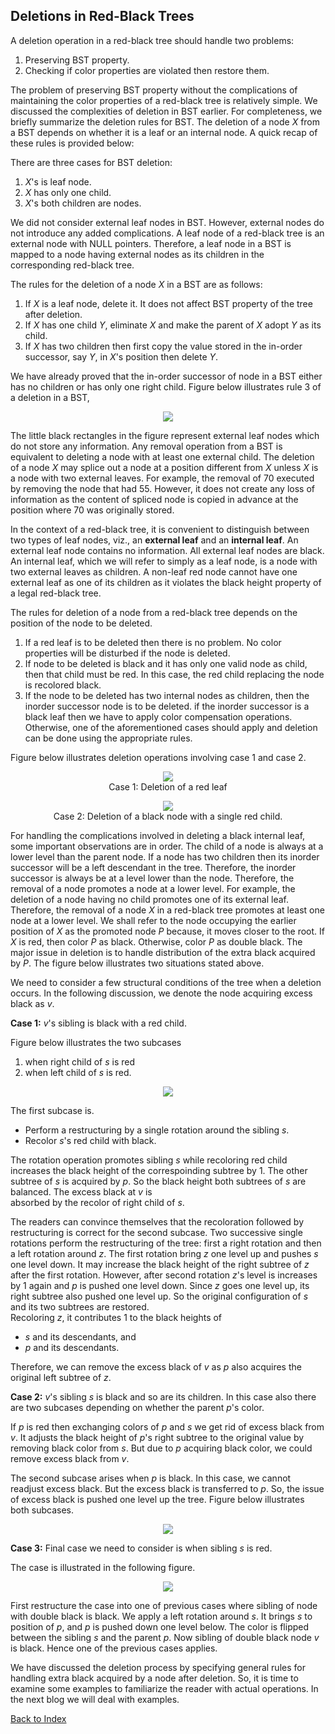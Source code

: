 ## Deletions in Red-Black Trees

A deletion operation in a red-black tree should handle two problems: 

1. Preserving BST property.
2. Checking if color properties are violated then restore them.

The problem of preserving BST property without the complications of maintaining the color properties of a red-black tree is relatively simple. We 
discussed the complexities of deletion in BST earlier. For completeness, we briefly summarize the deletion rules for BST.  The deletion of a node 
<i>X</i> from a BST depends on whether it is a leaf or an internal node. A quick recap of these rules  is provided below: 

There are three cases for BST deletion:

1. <i>X</i>'s is leaf node. 
2. <i>X</i> has only one child.
3. <i>X</i>'s both children are nodes. 

We did not consider external leaf nodes in BST. However, external nodes do not introduce any added complications. A leaf node of a red-black tree is an 
external node with NULL pointers. Therefore, a leaf node in a BST is mapped to a node having external nodes as its children in the corresponding 
red-black tree. 

The rules for the deletion of a node <i>X</i> in a BST are as follows:

1. If <i>X</i> is a leaf node, delete it. It does not affect BST property of the tree after deletion. 
2. If <i>X</i> has one child <i>Y</i>, eliminate <i>X</i> and make the parent of <i>X</i> adopt <i>Y</i> as its child. 
3. If <i>X</i> has two children then first copy the value stored in the in-order successor, say <i>Y</i>, in <i>X</i>'s position then delete <i>Y</i>.

We have already proved that the in-order successor of node in a BST either has  no children or has only one right child. Figure below illustrates rule
3 of a deletion in a BST, 

<p style="text-align:center;"><img src="../images/deletionBST.png"></p>

The little black rectangles in the figure represent external leaf nodes which do not store any information. Any removal operation from a BST is 
equivalent to deleting a node with at least one external child. The deletion of a node <i>X</i> may splice out a node at a position different from 
<i>X</i> unless <i>X</i> is a node with two external leaves. For example, the removal of 70 executed by removing the node that had 55. However, it 
does not create any loss of information as the content of spliced node is copied in advance at the position where 70 was originally stored. 

In the context of a red-black tree, it is convenient to distinguish between two types of leaf nodes, viz., an <b>external leaf</b> and an <b>internal 
leaf</b>. An external leaf node contains no information. All external leaf nodes are black. An internal leaf, which we will refer to simply as a leaf 
node, is a node with two external leaves as children. A non-leaf red node cannot have one external leaf as one of its children as it violates the black
height property of a legal red-black tree.

The rules for deletion of a node from a red-black tree depends on the position of the node to be deleted.

1. If a red leaf is to be deleted then there is no problem. No color properties will be disturbed if the node is deleted.
2. If node to be deleted is black and it has only one valid node as child, then that child must be red. In this case, the red child replacing the node
   is recolored black.
3. If the node to be deleted has two internal nodes as children, then the inorder successor node is to be deleted. if the inorder successor is a black 
   leaf then we have to apply color compensation operations. Otherwise, one of the aforementioned cases should apply and deletion can be done using the
   appropriate rules.
   
Figure below illustrates deletion operations involving case 1 and case 2. 

<p style="text-align:center;"><img src="../images/rbt_redLeafDeletion.jpg">
<br> Case 1: Deletion of a red leaf
</p>
<p style="text-align:center;"><img src="../images/rbt_black_RedDeletion.jpg">
<br> Case 2: Deletion of a black node with a single red child.
</p>

For handling the complications involved in deleting a black internal leaf, some important observations are in order. The child of a node is always at
a lower level than the parent node. If a node has two children then its inorder successor will be a left descendant in the tree. Therefore, the
inorder successor is always be at a level lower than the node. Therefore, the removal of a node promotes a node at a lower level. For example, the 
deletion of a node having no child promotes one of its external leaf. Therefore, the removal of a node <i>X</i> in a red-black tree promotes at least
one node at a lower level. We shall refer to the node occupying the earlier position of <i>X</i> as the promoted node <i>P</i> because, it moves closer
to the root. If <i>X</i> is red, then color <i>P</i> as black. Otherwise, color <i>P</i> as double black. The major issue in deletion is to handle 
distribution of the extra black acquired by <i>P</i>. The figure below illustrates two situations stated above. 


We need to consider a few structural conditions of the tree when a deletion occurs. In the following discussion, we denote the node acquiring excess 
black as <i>v</i>. 

<strong>Case 1:</strong> <i>v</i>'s sibling is black with a red child. 

Figure below illustrates the two subcases 
1. when right child of <i>s</i> is red  
2. when left child of <i>s</i> is red.

<p style="text-align:center;"><img src="../images/case1aDeletion.png"></p>

The first subcase is. 

- Perform a restructuring by a single rotation around the sibling <i>s</i>.
- Recolor <i>s</i>'s red child with black. 

The rotation operation promotes sibling <i>s</i> while recoloring red child increases the black height of the correspoinding subtree by 1. The other 
subtree of <i>s</i> is acquired by <i>p</i>. So the black height both subtrees of <i>s</i> are balanced. The excess black at <i>v</i> is  
absorbed by the recolor of right child of <i>s</i>.  

The readers can convince themselves that the recoloration followed by restructuring is correct for the second subcase. Two successive single rotations 
perform the restructuring
of the tree: first a right rotation and then a left rotation around <i>z</i>. The first
rotation bring <i>z</i> one level up and pushes <i>s</i> one level down. It may increase the black height of the right subtree of <i>z</i>
after the first rotation. However, after second rotation <i>z</i>'s level is increases by 1 again and <i>p</i> is pushed one level
down. Since <i>z</i> goes one level up, its right subtree also pushed one level up. So the original configuration of <i>s</i> and its
two subtrees are restored.  
Recoloring <i>z</i>, it contributes 1 to the black heights of 

- <i>s</i> and its descendants, and
- <i>p</i> and its descendants.

Therefore, we can remove the excess black of <i>v</i> as <i>p</i> also acquires the original left subtree of <i>z</i>.

<strong>Case 2:</strong> <i>v</i>'s sibling <i>s</i> is black and so are its children.
In this case also there are two subcases depending on whether the parent <i>p</i>'s color. 

If <i>p</i> is red then exchanging colors of 
<i>p</i> and <i>s</i> we get rid of excess black from <i>v</i>. It adjusts the black height of <i>p</i>'s right subtree to the original
value by removing black color from <i>s</i>. But due to <i>p</i> acquiring black color, we could remove excess black from <i>v</i>. 

The second subcase arises when <i>p</i> is black. In this case, we cannot readjust excess black. But the excess black is transferred 
to <i>p</i>. So, the issue of excess black is pushed one level up the tree.  Figure below illustrates both subcases.

<p style="text-align:center;"><img src="../images/case2Deletion.png"></p>

<strong>Case 3:</strong> Final case we need to consider is when sibling <i>s</i> is red.

The case is illustrated in the following figure.

<p style="text-align:center;"><img src="../images/case3Deletion.png"></p>

First restructure the case into one of previous cases where sibling of node with double black is black. We apply a left 
rotation around <i>s</i>. It brings <i>s</i> to position of <i>p</i>, and <i>p</i> is pushed down one level below. The 
color is flipped between the sibling <i>s</i> and the parent <i>p</i>. Now sibling of double black node <i>v</i> is black. 
Hence one of the previous cases applies.

We have discussed the deletion process by specifying general rules for handling extra black acquired by a node 
after deletion. So, it is time to examine some examples to familiarize the reader with actual operations. In the next blog
we will deal with examples.

[Back to Index](../index.md)
